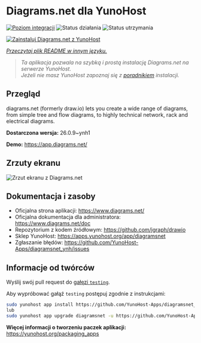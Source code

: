 <!--
To README zostało automatycznie wygenerowane przez <https://github.com/YunoHost/apps/tree/master/tools/readme_generator>
Nie powinno być ono edytowane ręcznie.
-->

# Diagrams.net dla YunoHost

[![Poziom integracji](https://apps.yunohost.org/badge/integration/diagramsnet)](https://ci-apps.yunohost.org/ci/apps/diagramsnet/)
![Status działania](https://apps.yunohost.org/badge/state/diagramsnet)
![Status utrzymania](https://apps.yunohost.org/badge/maintained/diagramsnet)

[![Zainstaluj Diagrams.net z YunoHost](https://install-app.yunohost.org/install-with-yunohost.svg)](https://install-app.yunohost.org/?app=diagramsnet)

*[Przeczytaj plik README w innym języku.](./ALL_README.md)*

> *Ta aplikacja pozwala na szybką i prostą instalację Diagrams.net na serwerze YunoHost.*  
> *Jeżeli nie masz YunoHost zapoznaj się z [poradnikiem](https://yunohost.org/install) instalacji.*

## Przegląd

diagrams.net (formerly draw.io) lets you create a wide range of diagrams, from simple tree and flow diagrams, to highly technical network, rack and electrical diagrams.


**Dostarczona wersja:** 26.0.9~ynh1

**Demo:** <https://app.diagrams.net/>

## Zrzuty ekranu

![Zrzut ekranu z Diagrams.net](./doc/screenshots/screenshot.png)

## Dokumentacja i zasoby

- Oficjalna strona aplikacji: <https://www.diagrams.net/>
- Oficjalna dokumentacja dla administratora: <https://www.diagrams.net/doc>
- Repozytorium z kodem źródłowym: <https://github.com/jgraph/drawio>
- Sklep YunoHost: <https://apps.yunohost.org/app/diagramsnet>
- Zgłaszanie błędów: <https://github.com/YunoHost-Apps/diagramsnet_ynh/issues>

## Informacje od twórców

Wyślij swój pull request do [gałęzi `testing`](https://github.com/YunoHost-Apps/diagramsnet_ynh/tree/testing).

Aby wypróbować gałąź `testing` postępuj zgodnie z instrukcjami:

```bash
sudo yunohost app install https://github.com/YunoHost-Apps/diagramsnet_ynh/tree/testing --debug
lub
sudo yunohost app upgrade diagramsnet -u https://github.com/YunoHost-Apps/diagramsnet_ynh/tree/testing --debug
```

**Więcej informacji o tworzeniu paczek aplikacji:** <https://yunohost.org/packaging_apps>
